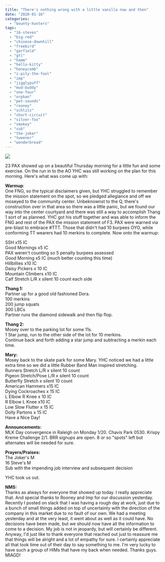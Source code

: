 ```yaml
---
title: "There's nothing wrong with a little vanilla now and then"
date: "2020-01-16"
categories: 
  - "bounty-hunters"
tags: 
  - "16-steves"
  - "big-red"
  - "chinese-downhill"
  - "freebird"
  - "garfield"
  - "gtl"
  - "hamm"
  - "hello-kitty"
  - "honeycomb"
  - "i-pity-the-fool"
  - "imp"
  - "jigglypuff"
  - "mud-buddy"
  - "one-four"
  - "orphan"
  - "pet-sounds"
  - "rooney"
  - "schlitz"
  - "short-circuit"
  - "silver-fox"
  - "smokey"
  - "sub"
  - "the-joker"
  - "tweener"
  - "wonderbread"
---
```


![](https://i2.wp.com/f3carpex.com/wp-content/uploads/2020/01/image-7.png?fit=800%2C800&ssl=1)

23 PAX showed up on a beautiful Thursday morning for a little fun and some exercise. On the run in to the AO YHC was still working on the plan for this morning. Here's what was come up with:

**Warmup**:  
One FNG, so the typical disclaimers given, but YHC struggled to remember the mission statement on the spot, so we pledged allegiance and off we moseyed to the community center. Unbeknownst to the Q, there's construction over in that area so there was a little panic, but we found our way into the center courtyard and there was still a way to accomplish Thang 1 sort of as planned. YHC got his stuff together and was able to inform the FNG and rest of the PAX the mission statement of F3. PAX were warned via pre-blast to embrace #TTT. Those that didn't had 10 burpees OYO, while conforming TT wearers had 10 merkins to complete. Now onto the warmup:  
  
SSH x15 IC  
Good Mornings x5 IC  
PAX weren't counting so 5 penalty burpees assessed  
Good Morning x5 IC (much better counting this time)  
Hillbillies x10 IC  
Daisy Pickers x 10 IC  
Mountain Climbers x10 IC  
Calf Stretch L/R x silent 10 count each side

**Thang 1:**  
Partner up for a good old fashioned Dora.  
100 merkins  
200 jump squats  
300 LBCs  
Partner runs the diamond sidewalk and then flip flop.

**Thang 2:**  
Mosey over to the parking lot for some 11s.  
1 Star jump, run to the other side of the lot for 10 merkins.  
Continue back and forth adding a star jump and subtracting a merkin each time.

**Mary:**  
Mosey back to the skate park for some Mary. YHC noticed we had a little extra time so we did a little Rubber Band Man inspired stretching.  
Runners Stretch L/R x silent 10 count  
Pigeon Stretch/Pose L/R x silent 10 count  
Butterfly Stretch x silent 10 count  
American Hammers x15 IC  
Dying Cockroaches x 15 IC  
L Elbow R Knee x 10 IC  
R Elbow L Knee x10 IC  
Low Slow Flutter x 15 IC  
Dolly Partons x 15 IC  
Have a Nice Day!

**Announcements:**  
MLK Day convergence in Raleigh on Monday 1/20. Chavis Park 0530. 
Krispy Kreme Challenge 2/1. 
BRR signups are open. 8 or so "spots" left but alternates will be needed for sure.

**Prayers/Praises:**  
The Joker's M  
16 Steve's M  
Sub with the impending job interview and subsequent decision

YHC took us out.

**NMS:**  
Thanks as always for everyone that showed up today. I really appreciate that. And special thanks to Rooney and Imp for our discussion yesterday. Recently I posted on slack that I was having a rough day at work, just due to a bunch of small things added on top of uncertainty with the direction of the company in this market due to no fault of our own. We had a meeting yesterday and at the very least, it went about as well as it could have. No decisions have been made, but we should now have all the information to come to a decision. My job is not in jeopardy, but will certainly be different. Anyway, I'd just like to thank everyone that reached out just to reassure me that things will be alright and a lot of empathy for sure. I certainly appreciate all that took time out of their day to say something to me. I'm very lucky to have such a group of HIMs that have my back when needed. Thanks guys. MIAGD!
